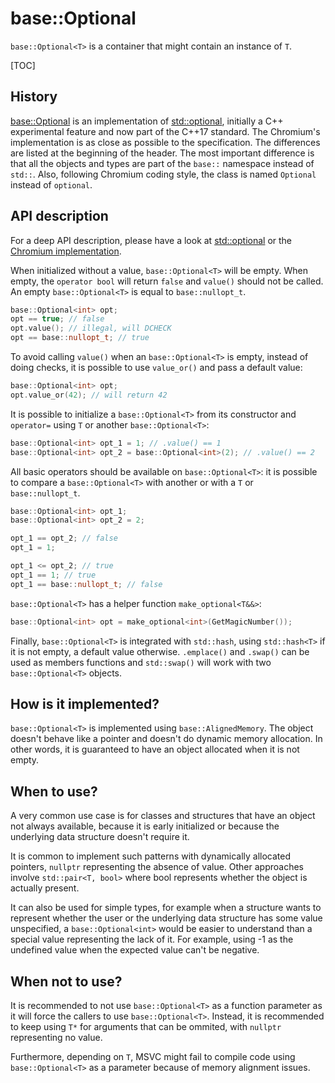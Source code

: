 # base::Optional

`base::Optional<T>` is a container that might contain an instance of `T`.

[TOC]

## History

[base::Optional<T>](https://code.google.com/p/chromium/codesearch#chromium/src/base/optional.h)
is an implementation of [std::optional<T>](http://en.cppreference.com/w/cpp/utility/optional),
initially a C++ experimental feature and now part of the C++17 standard. The
Chromium's implementation is as close as possible to the specification. The
differences are listed at the beginning of the header. The most important
difference is that all the objects and types are part of the `base::` namespace
instead of `std::`. Also, following Chromium coding style, the class is named
`Optional` instead of `optional`.

## API description

For a deep API description, please have a look at [std::optional<T>](http://en.cppreference.com/w/cpp/utility/optional)
or the [Chromium implementation](https://code.google.com/p/chromium/codesearch#chromium/src/base/optional.h).

When initialized without a value, `base::Optional<T>` will be empty. When empty,
the `operator bool` will return `false` and `value()` should not be called. An
empty `base::Optional<T>` is equal to `base::nullopt_t`.

```C++
base::Optional<int> opt;
opt == true; // false
opt.value(); // illegal, will DCHECK
opt == base::nullopt_t; // true
```

To avoid calling `value()` when an `base::Optional<T>` is empty, instead of
doing checks, it is possible to use `value_or()` and pass a default value:

```C++
base::Optional<int> opt;
opt.value_or(42); // will return 42
```

It is possible to initialize a `base::Optional<T>` from its constructor and
`operator=` using `T` or another `base::Optional<T>`:

```C++
base::Optional<int> opt_1 = 1; // .value() == 1
base::Optional<int> opt_2 = base::Optional<int>(2); // .value() == 2
```

All basic operators should be available on `base::Optional<T>`: it is possible
to compare a `base::Optional<T>` with another or with a `T` or
`base::nullopt_t`.

```C++
base::Optional<int> opt_1;
base::Optional<int> opt_2 = 2;

opt_1 == opt_2; // false
opt_1 = 1;

opt_1 <= opt_2; // true
opt_1 == 1; // true
opt_1 == base::nullopt_t; // false
```

`base::Optional<T>` has a helper function `make_optional<T&&>`:

```C++
base::Optional<int> opt = make_optional<int>(GetMagicNumber());
```

Finally, `base::Optional<T>` is integrated with `std::hash`, using
`std::hash<T>` if it is not empty, a default value otherwise. `.emplace()` and
`.swap()` can be used as members functions and `std::swap()` will work with two
`base::Optional<T>` objects.

## How is it implemented?

`base::Optional<T>` is implemented using `base::AlignedMemory`. The object
doesn't behave like a pointer and doesn't do dynamic memory allocation. In
other words, it is guaranteed to have an object allocated when it is not empty.

## When to use?

A very common use case is for classes and structures that have an object not
always available, because it is early initialized or because the underlying data
structure doesn't require it.

It is common to implement such patterns with dynamically allocated pointers,
`nullptr` representing the absence of value. Other approaches involve
`std::pair<T, bool>` where bool represents whether the object is actually
present.

It can also be used for simple types, for example when a structure wants to
represent whether the user or the underlying data structure has some value
unspecified, a `base::Optional<int>` would be easier to understand than a
special value representing the lack of it. For example, using -1 as the
undefined value when the expected value can't be negative.

## When not to use?

It is recommended to not use `base::Optional<T>` as a function parameter as it
will force the callers to use `base::Optional<T>`. Instead, it is recommended to
keep using `T*` for arguments that can be ommited, with `nullptr` representing
no value.

Furthermore, depending on `T`, MSVC might fail to compile code using
`base::Optional<T>` as a parameter because of memory alignment issues.
